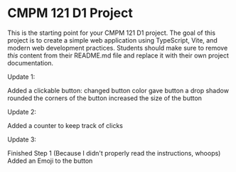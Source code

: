 # CMPM 121 D1 Project

This is the starting point for your CMPM 121 D1 project. The goal of this project is to create a simple web application using TypeScript, Vite, and modern web development practices. Students should make sure to remove _this_ content from their README.md file and replace it with their own project documentation.

Update 1:

Added a clickable button:
changed button color
gave button a drop shadow
rounded the corners of the button
increased the size of the button

Update 2:

Added a counter to keep track of clicks

Update 3:

Finished Step 1 (Because I didn't properly read the instructions, whoops)
Added an Emoji to the button
